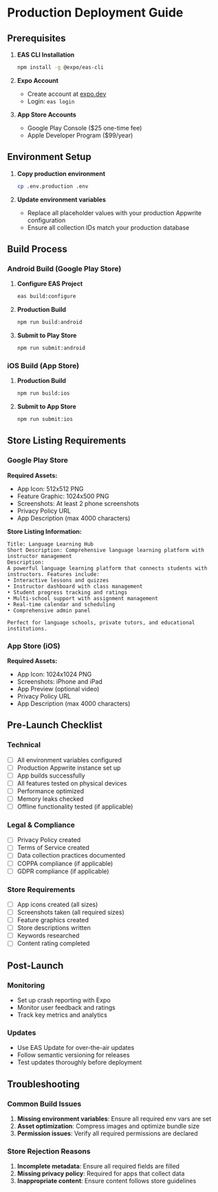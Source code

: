 # Production Deployment Guide

## Prerequisites

1. **EAS CLI Installation**
   ```bash
   npm install -g @expo/eas-cli
   ```

2. **Expo Account**
   - Create account at [expo.dev](https://expo.dev)
   - Login: `eas login`

3. **App Store Accounts**
   - Google Play Console ($25 one-time fee)
   - Apple Developer Program ($99/year)

## Environment Setup

1. **Copy production environment**
   ```bash
   cp .env.production .env
   ```

2. **Update environment variables**
   - Replace all placeholder values with your production Appwrite configuration
   - Ensure all collection IDs match your production database

## Build Process

### Android Build (Google Play Store)

1. **Configure EAS Project**
   ```bash
   eas build:configure
   ```

2. **Production Build**
   ```bash
   npm run build:android
   ```

3. **Submit to Play Store**
   ```bash
   npm run submit:android
   ```

### iOS Build (App Store)

1. **Production Build**
   ```bash
   npm run build:ios
   ```

2. **Submit to App Store**
   ```bash
   npm run submit:ios
   ```

## Store Listing Requirements

### Google Play Store

**Required Assets:**
- App Icon: 512x512 PNG
- Feature Graphic: 1024x500 PNG
- Screenshots: At least 2 phone screenshots
- Privacy Policy URL
- App Description (max 4000 characters)

**Store Listing Information:**
```
Title: Language Learning Hub
Short Description: Comprehensive language learning platform with instructor management
Description: 
A powerful language learning platform that connects students with instructors. Features include:
• Interactive lessons and quizzes
• Instructor dashboard with class management
• Student progress tracking and ratings
• Multi-school support with assignment management
• Real-time calendar and scheduling
• Comprehensive admin panel

Perfect for language schools, private tutors, and educational institutions.
```

### App Store (iOS)

**Required Assets:**
- App Icon: 1024x1024 PNG
- Screenshots: iPhone and iPad
- App Preview (optional video)
- Privacy Policy URL
- App Description (max 4000 characters)

## Pre-Launch Checklist

### Technical
- [ ] All environment variables configured
- [ ] Production Appwrite instance set up
- [ ] App builds successfully
- [ ] All features tested on physical devices
- [ ] Performance optimized
- [ ] Memory leaks checked
- [ ] Offline functionality tested (if applicable)

### Legal & Compliance
- [ ] Privacy Policy created
- [ ] Terms of Service created
- [ ] Data collection practices documented
- [ ] COPPA compliance (if applicable)
- [ ] GDPR compliance (if applicable)

### Store Requirements
- [ ] App icons created (all sizes)
- [ ] Screenshots taken (all required sizes)
- [ ] Feature graphics created
- [ ] Store descriptions written
- [ ] Keywords researched
- [ ] Content rating completed

## Post-Launch

### Monitoring
- Set up crash reporting with Expo
- Monitor user feedback and ratings
- Track key metrics and analytics

### Updates
- Use EAS Update for over-the-air updates
- Follow semantic versioning for releases
- Test updates thoroughly before deployment

## Troubleshooting

### Common Build Issues
1. **Missing environment variables**: Ensure all required env vars are set
2. **Asset optimization**: Compress images and optimize bundle size
3. **Permission issues**: Verify all required permissions are declared

### Store Rejection Reasons
1. **Incomplete metadata**: Ensure all required fields are filled
2. **Missing privacy policy**: Required for apps that collect data
3. **Inappropriate content**: Ensure content follows store guidelines